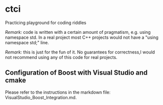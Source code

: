 # ctci
Practicing playground for coding riddles

_Remark:_ code is written with a certain amount of pragmatism, e.g. using namespace std. In a real 
project most C++ projects would not have a "using namespace std;" line.

_Remark:_ this is just for the fun of it. No guarantees for correctness,I would not recommend using
any of this code for real projects.

## Configuration of Boost with Visual Studio and cmake

Please refer to the instructions in the markdown file: VisualStudio_Boost_Integration.md.


